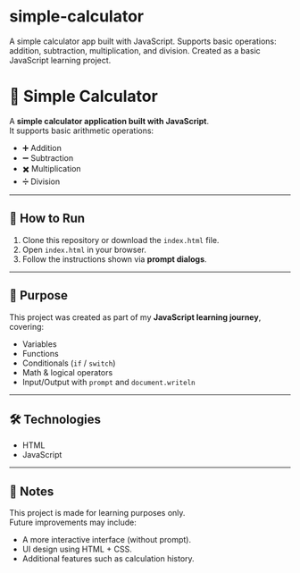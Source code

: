 # simple-calculator
A simple calculator app built with JavaScript. Supports basic operations: addition, subtraction, multiplication, and division. Created as a basic JavaScript learning project.
# 🧮 Simple Calculator

A **simple calculator application built with JavaScript**.  
It supports basic arithmetic operations:

- ➕ Addition
- ➖ Subtraction
- ✖️ Multiplication
- ➗ Division

---

## 📌 How to Run
1. Clone this repository or download the `index.html` file.
2. Open `index.html` in your browser.
3. Follow the instructions shown via **prompt dialogs**.

---

## 🎯 Purpose
This project was created as part of my **JavaScript learning journey**, covering:
- Variables
- Functions
- Conditionals (`if` / `switch`)
- Math & logical operators
- Input/Output with `prompt` and `document.writeln`

---

## 🛠️ Technologies
- HTML
- JavaScript

---

## 📖 Notes
This project is made for learning purposes only.  
Future improvements may include:
- A more interactive interface (without prompt).
- UI design using HTML + CSS.
- Additional features such as calculation history.





